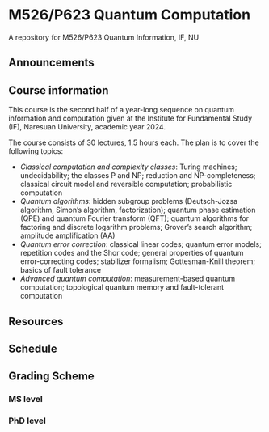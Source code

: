 # M526/P623 Quantum Computation
A repository for M526/P623 Quantum Information, IF, NU

## Announcements

## Course information

This course is the second half of a year-long sequence on quantum information and computation given at the Institute for Fundamental Study (IF), Naresuan University, academic year 2024. 

The course consists of 30 lectures, 1.5 hours each. The plan is to cover the following topics:

- *Classical computation and complexity classes*: Turing machines; undecidability; the classes P and NP; reduction and NP-completeness; classical circuit model and reversible computation; probabilistic computation
- *Quantum algorithms*: hidden subgroup problems (Deutsch-Jozsa algorithm, Simon’s algorithm, factorization); quantum phase estimation (QPE) and quantum Fourier transform (QFT); quantum algorithms for factoring and discrete logarithm problems; Grover’s search algorithm; amplitude amplification (AA)
- *Quantum error correction*: classical linear codes; quantum error models; repetition codes and the Shor code; general properties of quantum error-correcting codes; stabilizer formalism; Gottesman-Knill theorem; basics of fault tolerance
- *Advanced quantum computation*: measurement-based quantum computation; topological quantum memory and fault-tolerant computation 

## Resources

## Schedule

## Grading Scheme

### MS level

### PhD level
